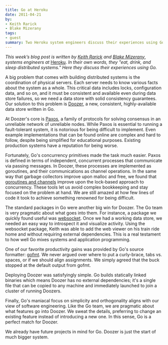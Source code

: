 ```yaml
---
title: Go at Heroku
date: 2011-04-21
by:
- Keith Rarick
- Blake Mizerany
tags:
- guest
summary: Two Heroku system engineers discuss their experiences using Go.
---
```



_This week’s blog post is written by_ [_Keith Rarick_](http://xph.us/)
_and_ [_Blake Mizerany_](http://itsbonus.heroku.com/),
_systems engineers at_ [Heroku](http://www.heroku.com/).
_In their own words, they "eat, drink, and sleep distributed systems." Here they discuss their experiences using Go._

A big problem that comes with building distributed systems is the coordination
of physical servers.
Each server needs to know various facts about the system as a whole.
This critical data includes locks, configuration data,
and so on, and it must be consistent and available even during data store failures,
so we need a data store with solid consistency guarantees.
Our solution to this problem is [Doozer](http://xph.us/2011/04/13/introducing-doozer.html),
a new, consistent, highly-available data store written in Go.

At Doozer's core is [Paxos](http://en.wikipedia.org/wiki/Paxos_(computer_science)),
a family of protocols for solving consensus in an unreliable network of unreliable nodes.
While Paxos is essential to running a fault-tolerant system,
it is notorious for being difficult to implement.
Even example implementations that can be found online are complex and hard to follow,
despite being simplified for educational purposes.
Existing production systems have a reputation for being worse.

Fortunately, Go's concurrency primitives made the task much easier.
Paxos is defined in terms of independent,
concurrent processes that communicate via passing messages.
In Doozer, these processes are implemented as goroutines,
and their communications as channel operations.
In the same way that garbage collectors improve upon malloc and free,
we found that [goroutines and channels](/blog/share-memory-by-communicating)
improve upon the lock-based approach to concurrency.
These tools let us avoid complex bookkeeping and stay focused on the problem at hand.
We are still amazed at how few lines of code it took to achieve something
renowned for being difficult.

The standard packages in Go were another big win for Doozer.
The Go team is very pragmatic about what goes into them.
For instance, a package we quickly found useful was [websocket](/pkg/websocket/).
Once we had a working data store, we needed an easy way to introspect it
and visualize activity.
Using the websocket package, Keith was able to add the web viewer on his
train ride home and without requiring external dependencies.
This is a real testament to how well Go mixes systems and application programming.

One of our favorite productivity gains was provided by Go's source formatter:
[gofmt](/cmd/gofmt/).
We never argued over where to put a curly-brace,
tabs vs. spaces, or if we should align assignments.
We simply agreed that the buck stopped at the default output from gofmt.

Deploying Doozer was satisfyingly simple.
Go builds statically linked binaries which means Doozer has no external dependencies;
it's a single file that can be copied to any machine and immediately launched
to join a cluster of running Doozers.

Finally, Go's maniacal focus on simplicity and orthogonality aligns with
our view of software engineering.
Like the Go team, we are pragmatic about what features go into Doozer.
We sweat the details, preferring to change an existing feature instead of
introducing a new one.
In this sense, Go is a perfect match for Doozer.

We already have future projects in mind for Go. Doozer is just the start of much bigger system.
